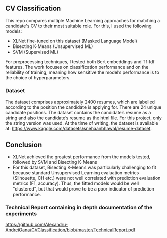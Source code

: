 ## CV Classification 
This repo compares multiple Machine Learning approaches for matching a candidate's CV to their most suitable role. 
For this, I used the following models:
* XLNet fine-tuned on this dataset (Masked Language Model)
* Bisecting K-Means (Unsupervised ML)
* SVM (Supervised ML)

For preprocessing techniques, I tested both Bert embeddings and Tf-Idf features.
The work focuses on classification performance and on the reliability of training, meaning how sensitive the model’s performance is to the choice of hyperparameters.

### Dataset
The dataset comprises approximately 2400 resumes, which are labelled according to the position the candidate is applying for. There are 24 unique candidate positions.
The dataset contains the candidate’s resume as a string and also the candidate’s resume as the html file.
For this project, only the string version was used. At the time of writing, the dataset is available at: https://www.kaggle.com/datasets/snehaanbhawal/resume-dataset.

## Conclusion
* XLNet achieved the greatest performance from the models tested, followed by SVM and Bisecting K-Means
* For this dataset, Bisecting K-Means was particularly challenging to fit because standard Unsupervised Learning evaluation metrics (Silhouette, CH etc.) were not well correlated with
prediction evaluation metrics (F1, accuracy). Thus, the fitted models would be well "clustered", but that would prove to be a poor indicator of prediction performance.

### Technical Report containing in depth documentation of the experiments
https://github.com/Alexandru-AndreiOana/CVClassification/blob/master/TechnicalReport.pdf 
